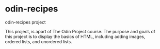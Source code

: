 # odin-recipes
odin-recipes project

This project, is apart of The Odin Project course. The purpose and goals of this project is to display the basics of HTML, including adding images, ordered lists, and unordered lists.
